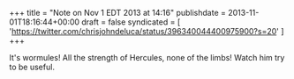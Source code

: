 +++
title = "Note on Nov 1 EDT 2013 at 14:16"
publishdate = 2013-11-01T18:16:44+00:00
draft = false
syndicated = [ 'https://twitter.com/chrisjohndeluca/status/396340044400975900?s=20' ]
+++

It's wormules! All the strength of Hercules, none of the limbs! Watch him try to be useful.

